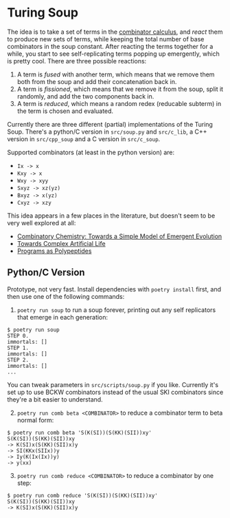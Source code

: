 # Turing Soup

The idea is to take a set of terms in the [combinator calculus](https://en.wikipedia.org/wiki/Combinatory_logic), and _react_ them to produce new sets of terms, while keeping the total number of base combinators in the soup constant. After reacting the terms together for a while, you start to see self-replicating terms popping up emergently, which is pretty cool. There are three possible reactions:

1) A term is _fused_ with another term, which means that we remove them both from the soup and add their concatenation back in.
2) A term is _fissioned_, which means that we remove it from the soup, split it randomly, and add the two components back in.
3) A term is _reduced_, which means a random redex (reducable subterm) in the term is chosen and evaluated.

Currently there are three different (partial) implementations of the Turing Soup. There's a python/C version in `src/soup.py` and `src/c_lib`, a C++ version in `src/cpp_soup` and a C version in `src/c_soup`.

Supported combinators (at least in the python version) are:
* `Ix -> x`
* `Kxy -> x`
* `Wxy -> xyy`
* `Sxyz -> xz(yz)`
* `Bxyz -> x(yz)`
* `Cxyz -> xzy`

This idea appears in a few places in the literature, but doesn't seem to be very well explored at all:
* [Combinatory Chemistry: Towards a Simple Model of Emergent Evolution](https://arxiv.org/abs/2003.07916)
* [Towards Complex Artificial Life](https://deepai.org/publication/towards-complex-artificial-life)
* [Programs as Polypeptides](https://direct.mit.edu/artl/article-abstract/22/4/451/2852/Programs-as-Polypeptides?redirectedFrom=fulltext)

## Python/C Version

Prototype, not very fast. Install dependencies with `poetry install` first, and then use one of the following commands:

1) `poetry run soup` to run a soup forever, printing out any self replicators that emerge in each generation:
  ```
  $ poetry run soup
STEP 0.
  immortals: []
STEP 1.
  immortals: []
STEP 2.
  immortals: []
...
  ```

  You can tweak parameters in `src/scripts/soup.py` if you like. Currently it's set up to use BCKW combinators instead of the usual SKI combinators since they're a bit easier to understand.
  
2) `poetry run comb beta <COMBINATOR>` to reduce a combinator term to beta normal form:
  ```
  $ poetry run comb beta 'S(K(SI))(S(KK)(SII))xy'
S(K(SI))(S(KK)(SII))xy
  -> K(SI)x(S(KK)(SII)x)y
  -> SI(KKx(SIIx))y
  -> Iy(K(Ix(Ix))y)
  -> y(xx)
  ```
  
3) `poetry run comb reduce <COMBINATOR>` to reduce a combinator by one step:
  ```
  $ poetry run comb reduce 'S(K(SI))(S(KK)(SII))xy'
S(K(SI))(S(KK)(SII))xy
  -> K(SI)x(S(KK)(SII)x)y
  ```
